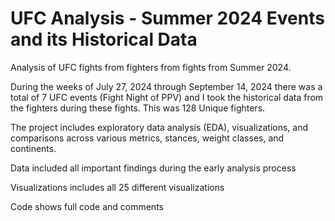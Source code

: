 # UFC Analysis - Summer 2024 Events and its Historical Data
Analysis of UFC fights from fighters from fights from Summer 2024.

During the weeks of July 27, 2024 through September 14, 2024 there was a total of 7 UFC events (Fight Night of PPV) and I took the historical data from the fighters during these fights. This was 128 Unique fighters. 

The project includes exploratory data analysis (EDA), visualizations, and comparisons across various metrics, stances, weight classes, and continents.

Data included all important findings during the early analysis process

Visualizations includes all 25 different visualizations

Code shows full code and comments 

